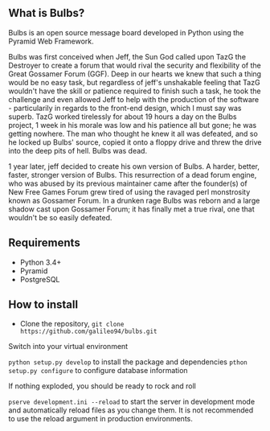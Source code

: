 ## What is Bulbs?
Bulbs is an open source message board developed in Python using the Pyramid Web Framework. 

Bulbs was first conceived when Jeff, the Sun God called upon TazG the Destroyer to create a forum that would rival the security and flexibility of the Great Gossamer Forum (GGF). Deep in our hearts we knew that such a thing would be no easy task, but regardless of jeff's unshakable feeling that TazG wouldn't have the skill or patience required to finish such a task, he took the challenge and even allowed Jeff to help with the production of the software - particularily in regards to the front-end design, which I must say was superb. TazG worked tirelessly for about 19 hours a day on the Bulbs project, 1 week in his morale was low and his patience all but gone; he was getting nowhere. The man who thought he knew it all was defeated, and so he locked up Bulbs' source, copied it onto a floppy drive and threw the drive into the deep pits of hell. Bulbs was dead.

1 year later, jeff decided to create his own version of Bulbs. A harder, better, faster, stronger version of Bulbs. This resurrection of a dead forum engine, who was abused by its previous maintainer came after the founder(s) of New Free Games Forum grew tired of using the ravaged perl monstrosity known as Gossamer Forum. In a drunken rage Bulbs was reborn and a large shadow cast upon Gossamer Forum; it has finally met a true rival, one that wouldn't be so easily defeated. 

## Requirements
* Python 3.4+
* Pyramid
* PostgreSQL

## How to install
* Clone the repository, `git clone https://github.com/galileo94/bulbs.git`

Switch into your virtual environment

`python setup.py develop` to install the package and dependencies
`pthon setup.py configure` to configure database information

If nothing exploded, you should be ready to rock and roll

`pserve development.ini --reload` to start the server in development mode and automatically reload files as you change them. It is not recommended to use the reload argument in production environments.
